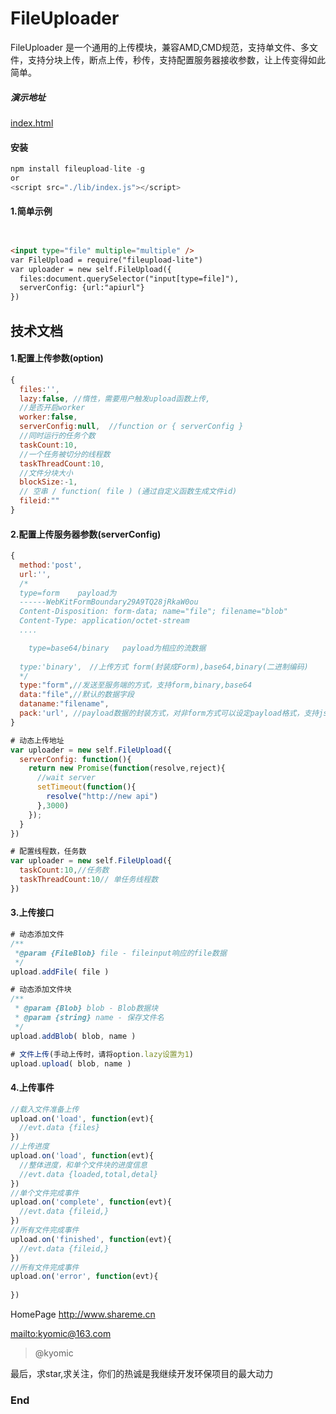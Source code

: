 # FileUploader

FileUploader 是一个通用的上传模块，兼容AMD,CMD规范，支持单文件、多文件，支持分块上传，断点上传，秒传，支持配置服务器接收参数，让上传变得如此简单。

##### 演示地址
[index.html](https://kyomic.github.io/fileuploader/lib/index.html "Editor.md")

#### 安装

```javascript
npm install fileupload-lite -g
or
<script src="./lib/index.js"></script>

```

#### 1.简单示例

```html


<input type="file" multiple="multiple" />
var FileUpload = require("fileupload-lite")
var uploader = new self.FileUpload({
  files:document.querySelector("input[type=file]"),
  serverConfig: {url:"apiurl"}
})
```

## 技术文档



#### 1.配置上传参数(option)

```javascript
{
  files:'',
  lazy:false, //惰性，需要用户触发upload函数上传,
  //是否开启worker
  worker:false,
  serverConfig:null,  //function or { serverConfig }
  //同时运行的任务个数
  taskCount:10,
  //一个任务被切分的线程数 
  taskThreadCount:10,
  //文件分块大小
  blockSize:-1, 
  // 空串 / function( file ) (通过自定义函数生成文件id)
  fileid:""
}
```
#### 2.配置上传服务器参数(serverConfig)
```javascript
{
  method:'post',
  url:'',
  /* 
  type=form    payload为
  ------WebKitFormBoundary29A9TQ28jRkaW0ou
  Content-Disposition: form-data; name="file"; filename="blob"
  Content-Type: application/octet-stream
  ....

    type=base64/binary   payload为相应的流数据
  
  type:'binary',　//上传方式 form(封装成Form),base64,binary(二进制编码)
  */
  type:"form",//发送至服务端的方式，支持form,binary,base64
  data:"file",//默认的数据字段
  dataname:"filename",
  pack:'url', //payload数据的封装方式，对非form方式可以设定payload格式，支持json和url
}
```

```javascript
# 动态上传地址
var uploader = new self.FileUpload({
  serverConfig: function(){
    return new Promise(function(resolve,reject){
      //wait server
      setTimeout(function(){
        resolve("http://new api")
      },3000)
    });
  }
})
```

```javascript
# 配置线程数，任务数
var uploader = new self.FileUpload({
  taskCount:10,//任务数
  taskThreadCount:10// 单任务线程数
})
```
#### 3.上传接口
```javascript
# 动态添加文件
/** 
 *@param {FileBlob} file - fileinput响应的file数据
 */
upload.addFile( file )
```

```javascript
# 动态添加文件块
/**
 * @param {Blob} blob - Blob数据块
 * @param {string} name - 保存文件名
 */
upload.addBlob( blob, name )
```


```javascript
# 文件上传(手动上传时，请将option.lazy设置为1)
upload.upload( blob, name )
```

#### 4.上传事件
```javascript
//载入文件准备上传
upload.on('load', function(evt){
  //evt.data {files}
})
//上传进度
upload.on('load', function(evt){
  //整体进度，和单个文件块的进度信息
  //evt.data {loaded,total,detal}
})
//单个文件完成事件
upload.on('complete', function(evt){
  //evt.data {fileid,}
})
//所有文件完成事件
upload.on('finished', function(evt){
  //evt.data {fileid,}
})
//所有文件完成事件
upload.on('error', function(evt){
 
})
```

HomePage
<http://www.shareme.cn>

[mailto:kyomic@163.com](mailto:kyomic@163.com)
> @kyomic


最后，求star,求关注，你们的热诚是我继续开发环保项目的最大动力
### End